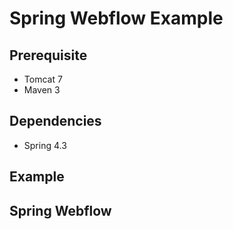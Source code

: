 # Spring Webflow Example

## Prerequisite

* Tomcat 7 
* Maven 3

## Dependencies

* Spring 4.3

## Example

## Spring Webflow
